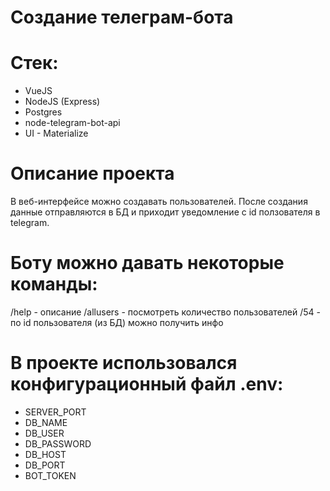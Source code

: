 # Создание телеграм-бота 
# Стек:
 - VueJS
 - NodeJS (Express)
 - Postgres
 - node-telegram-bot-api
 - UI - Materialize
# Описание проекта
В веб-интерфейсе можно создавать пользователей. После создания данные отправляются в БД и 
приходит уведомление с id ползователя в telegram.
# Боту можно давать некоторые команды:
/help - описание
/allusers - посмотреть количество пользователей
/54 - по id пользователя (из БД) можно получить инфо

# В проекте использовался конфигурационный файл .env:
  - SERVER_PORT
  - DB_NAME
  - DB_USER
  - DB_PASSWORD
  - DB_HOST
  - DB_PORT
  - BOT_TOKEN
